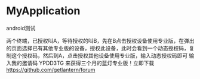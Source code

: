 # MyApplication
android测试

两个终端，已授权叫A，等待授权的叫B，先在B点击授权设备使用专业版，在弹出的页面选择已有其他专业版的设备，授权此设备，此时会看到一个动态授权码，复制这个授权码，然后到A，点击授权其他设备使用专业版，输入动态授权码即可
输入我的邀请码 YPDD3TG 来获得三个月的蓝灯专业版！立即下载 https://github.com/getlantern/forum
